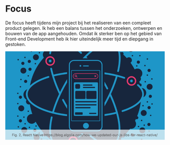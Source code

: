 # Focus

De focus heeft tijdens mijn project bij het realiseren van een compleet product gelegen. Ik heb een balans tussen het onderzoeken, ontwerpen en bouwen van de app aangehouden. Omdat ik sterker ben op het gebied van Front-end Development heb ik hier uiteindelijk meer tijd en diepgang in gestoken.

![React Native Visualized](../assets/images/react-native-visualized.jpg)
